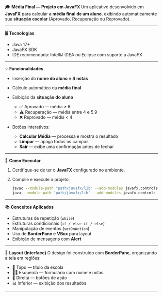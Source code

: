 
🎓 **Média Final — Projeto em JavaFX**
Um aplicativo desenvolvido em **JavaFX** para calcular a **média final de um aluno**, exibindo automaticamente sua **situação escolar** (Aprovado, Recuperação ou Reprovado).



---




🖥️ **Tecnologias**

* Java 17+
* JavaFX SDK
* IDE recomendada: IntelliJ IDEA ou Eclipse com suporte a JavaFX



---




💡 **Funcionalidades**

* Inserção do **nome do aluno** e **4 notas**
* Cálculo automático da **média final**
* Exibição da **situação do aluno**

  * ✅ Aprovado — média ≥ 6
  * ⚠️ Recuperação — média entre 4 e 5.9
  * ❌ Reprovado — média < 4
* Botões interativos:

  * **Calcular Média** — processa e mostra o resultado
  * **Limpar** — apaga todos os campos
  * **Sair** — exibe uma confirmação antes de fechar



---




🚀 **Como Executar**

1. Certifique-se de ter o **JavaFX** configurado no ambiente.
2. Compile e execute o projeto:

   ```bash
   javac --module-path "path/javafx/lib" --add-modules javafx.controls br/senai/sp/jandira/media_final/Media_Final.java
   java --module-path "path/javafx/lib" --add-modules javafx.controls br.senai.sp.jandira.media_final.Media_Final
   ```

   

---




📚 **Conceitos Aplicados**

* Estruturas de repetição (`while`)
* Estruturas condicionais (`if / else if / else`)
* Manipulação de eventos (`setOnAction`)
* Uso de **BorderPane** e **VBox** para layout
* Exibição de mensagens com **Alert**



---




🧩 **Layout (Interface)**
O design foi construído com **BorderPane**, organizando a tela em regiões:

* 🧾 Topo — título da escola
* 🧍‍♂️ Esquerda — formulário com nome e notas
* 🧮 Direita — botões de ação
* 📊 Inferior — exibição dos resultados



---




